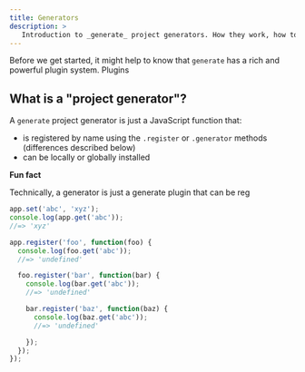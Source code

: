 ```yaml
---
title: Generators
description: >
   Introduction to _generate_ project generators. How they work, how to use them, and how to author and publish your own generators.
---
```


Before we get started, it might help to know that `generate` has a rich and powerful plugin system. Plugins 

## What is a "project generator"?

A `generate` project generator is just a JavaScript function that:

- is registered by name using the `.register` or `.generator` methods (differences described below)
- can be locally or globally installed

**Fun fact**

Technically, a generator is just a generate plugin that can be reg

```js
app.set('abc', 'xyz');
console.log(app.get('abc'));
//=> 'xyz'

app.register('foo', function(foo) {
  console.log(foo.get('abc'));
  //=> 'undefined'

  foo.register('bar', function(bar) {
    console.log(bar.get('abc'));
    //=> 'undefined'

    bar.register('baz', function(baz) {
      console.log(baz.get('abc'));
      //=> 'undefined'

    });
  });
});
```